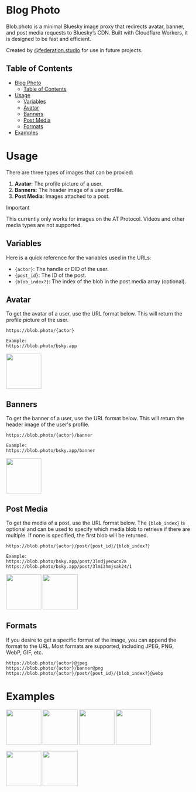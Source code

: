 # Blog Photo
Blob.photo is a minimal Bluesky image proxy that redirects avatar, banner, and post media requests to Bluesky’s CDN.
Built with Cloudflare Workers, it is designed to be fast and efficient.

Created by [@federation.studio](https://bsky.app/profile/federation.studio) for use in future projects.

## Table of Contents

<!-- TOC -->
* [Blog Photo](#blog-photo)
  * [Table of Contents](#table-of-contents)
* [Usage](#usage)
  * [Variables](#variables)
  * [Avatar](#avatar)
  * [Banners](#banners)
  * [Post Media](#post-media)
  * [Formats](#formats)
* [Examples](#examples)
<!-- TOC -->

# Usage
There are three types of images that can be proxied:
1. **Avatar**: The profile picture of a user.
2. **Banners**: The header image of a user profile.
3. **Post Media**: Images attached to a post.

> [!IMPORTANT]
> This currently only works for images on the AT Protocol. Videos and other media types are not supported.

## Variables
Here is a quick reference for the variables used in the URLs:

- `{actor}`: The handle or DID of the user.
- `{post_id}`: The ID of the post.
- `{blob_index?}`: The index of the blob in the post media array (optional).

## Avatar
To get the avatar of a user, use the URL format below. This will return the profile picture of the user.

```
https://blob.photo/{actor}

Example:
https://blob.photo/bsky.app
```

[<img src="https://blob.photo/bsky.app" width="96">](https://blob.photo/bsky.app)

## Banners
To get the banner of a user, use the URL format below. This will return the header image of the user's profile.

```
https://blob.photo/{actor}/banner

Example:
https://blob.photo/bsky.app/banner
```

[<img src="https://blob.photo/bsky.app/banner" height="96">](https://blob.photo/bsky.app/banner)

## Post Media
To get the media of a post, use the URL format below. The `{blob_index}` is optional and can be used
to specify which media blob to retrieve if there are multiple. If none is specified, the first blob
will be returned.

```
https://blob.photo/{actor}/post/{post_id}/{blob_index?}

Example:
https://blob.photo/bsky.app/post/3lndjyecwcs2a
https://blob.photo/bsky.app/post/3lmi3hmjsak24/1
```

[<img src="https://blob.photo/bsky.app/post/3lndjyecwcs2a" height="96">](https://blob.photo/bsky.app/post/3lndjyecwcs2a)
[<img src="https://blob.photo/bsky.app/post/3lmi3hmjsak24/1" height="96">](https://blob.photo/bsky.app/post/3lmi3hmjsak24/1)

## Formats
If you desire to get a specific format of the image, you can append the format to the URL.
Most formats are supported, including JPEG, PNG, WebP, GIF, etc.

```
https://blob.photo/{actor}@jpeg
https://blob.photo/{actor}/banner@png
https://blob.photo/{actor}/post/{post_id}/{blob_index?}@webp
```

# Examples
[<img src="https://blob.photo/bsky.app@jpeg" width="96">](https://blob.photo/bsky.app@jpeg)
[<img src="https://blob.photo/federation.studio@png" width="96">](https://blob.photo/federation.studio@png)
[<img src="https://blob.photo/daniel.fanara.co@webp" width="96">](https://blob.photo/daniel.fanara.co@webp)
[<img src="https://blob.photo/btrs.co@gif" width="96">](https://blob.photo/btrs.co@gif)

[<img src="https://blob.photo/bsky.app/banner" height="96">](https://blob.photo/bsky.app/banner)
[<img src="https://blob.photo/federation.studio/banner" height="96">](https://blob.photo/federation.studio/banner)
